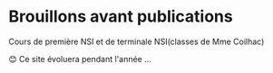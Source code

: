 # Brouillons avant publications

Cours de première NSI et de terminale NSI(classes de Mme Coilhac)

😊 Ce site évoluera pendant l'année ...
